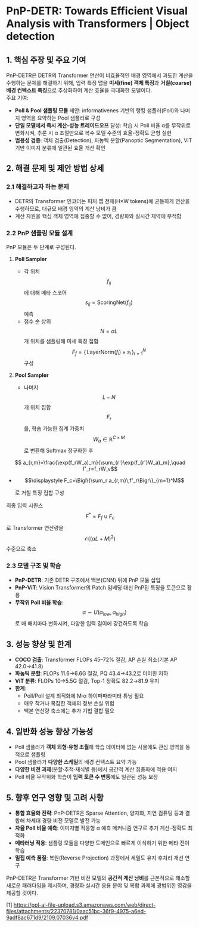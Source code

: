 # PnP-DETR: Towards Efficient Visual Analysis with Transformers | Object detection

## 1. 핵심 주장 및 주요 기여
PnP-DETR은 DETR의 Transformer 연산이 비효율적인 배경 영역에서 과도한 계산을 수행하는 문제를 해결하기 위해, 입력 특징 맵을 **미세(fine) 객체 특징**과 **거칠(coarse) 배경 컨텍스트 특징**으로 추상화하여 계산 효율을 극대화한 모델이다.  
주요 기여:
- **Poll & Pool 샘플링 모듈** 제안: informativenes 기반의 랭킹 샘플러(Poll)와 나머지 영역을 요약하는 Pool 샘플러로 구성  
- **단일 모델에서 즉시 계산-성능 트레이드오프** 달성: 학습 시 Poll 비율 α를 무작위로 변화시켜, 추론 시 α 조절만으로 복수 모델 수준의 효율-정확도 균형 실현  
- **범용성 검증**: 객체 검출(Detection), 파놉틱 분할(Panoptic Segmentation), ViT 기반 이미지 분류에 일관된 효율 개선 확인  

## 2. 해결 문제 및 제안 방법 상세

### 2.1 해결하고자 하는 문제
- DETR의 Transformer 인코더는 피처 맵 전체(H×W tokens)에 균등하게 연산을 수행하므로, 대규모 배경 영역의 계산 낭비가 큼  
- 계산 자원을 핵심 객체 영역에 집중할 수 없어, 경량화와 실시간 제약에 부적합  

### 2.2 PnP 샘플링 모듈 설계
PnP 모듈은 두 단계로 구성된다.

1) **Poll Sampler**  
   - 각 위치 $$f_{ij}$$에 대해 메타 스코어 $$s_{ij} = \mathrm{ScoringNet}(f_{ij})$$ 예측  
   - 점수 순 상위 $$N=\alpha L$$개 위치를 샘플링해 미세 특징 집합 $$\displaystyle F_f=\{\,\mathrm{LayerNorm}(f_l)\times s_l\,\}_{l=1}^N$$ 구성  

2) **Pool Sampler**  
   - 나머지 $$L-N$$개 위치 집합 $$F_r$$를, 학습 가능한 집계 가중치 $$W_a\in\mathbb{R}^{C\times M}$$ 로 변환해 Softmax 정규화한 후  

```math
   a_{r,m}=\frac{\exp(f_rW_a)_m}{\sum_{r'}\exp(f_{r'}W_a)_m},\quad
   f'_r=f_rW_v
```
   
  - ```math
    \displaystyle F_c=\Bigl\{\sum_r a_{r,m}\,f'_r\Bigr\}_{m=1}^M
    ```
    로 거칠 특징 집합 구성  

최종 입력 시퀀스 $$F^*=F_f\cup F_c$$로 Transformer 연산량을 $$\mathcal{O}((\alpha L+M)^2)$$ 수준으로 축소  

### 2.3 모델 구조 및 학습
- **PnP-DETR**: 기존 DETR 구조에서 백본(CNN) 뒤에 PnP 모듈 삽입  
- **PnP-ViT**: Vision Transformer의 Patch 임베딩 대신 PnP된 특징을 토큰으로 활용  
- **무작위 Poll 비율 학습**: $$\alpha\sim U(\alpha_{low},\alpha_{high})$$ 로 매 배치마다 변화시켜, 다양한 입력 길이에 강건하도록 학습  

## 3. 성능 향상 및 한계
- **COCO 검출**: Transformer FLOPs 45–72% 절감, AP 손실 최소(기본 AP 42.0→41.8)  
- **파놉틱 분할**: FLOPs 11.6→6.6G 절감, PQ 43.4→43.2로 미미한 저하  
- **ViT 분류**: FLOPs 10→5.5G 절감, Top-1 정확도 82.2→81.9 유지  
- **한계**:  
  - Poll/Poll 설계 최적화에 M·α 하이퍼파라미터 튜닝 필요  
  - 매우 작거나 복잡한 객체의 정보 손실 위험  
  - 백본 연산량 축소에는 추가 기법 결합 필요  

## 4. 일반화 성능 향상 가능성
- Poll 샘플러가 **객체 외형·유형 초월**해 학습 데이터에 없는 사물에도 관심 영역을 동적으로 샘플링  
- Pool 샘플러가 **다양한 스케일**의 배경 컨텍스트 요약 가능  
- **다양한 비전 과제**(분할·추적·재식별 등)에서 공간적 계산 집중화에 적용 여지  
- Poll 비율 무작위화 학습이 **입력 토큰 수 변동**에도 일관된 성능 보장  

## 5. 향후 연구 영향 및 고려 사항
- **통합 효율화 전략**: PnP-DETR은 Sparse Attention, 양자화, 지연 컴퓨팅 등과 결합해 차세대 경량 비전 모델로 발전 가능  
- **자율 Poll 비율 예측**: 이미지별 적응형 α 예측 메커니즘 연구로 추가 계산-정확도 최적화  
- **메타러닝 적용**: 샘플링 모듈을 다양한 도메인으로 빠르게 이식하기 위한 메타·전이 학습  
- **밀집 예측 품질**: 복원(Reverse Projection) 과정에서 세밀도 유지·후처리 개선 연구  

PnP-DETR은 Transformer 기반 비전 모델의 **공간적 계산 낭비**를 근본적으로 해소할 새로운 패러다임을 제시하며, 경량화·실시간 응용 분야 및 복합 과제에 광범위한 영감을 제공할 것이다.

[1] https://ppl-ai-file-upload.s3.amazonaws.com/web/direct-files/attachments/22370781/0aac51bc-36f9-4975-a6ed-9adf8ac671d9/2109.07036v4.pdf

